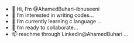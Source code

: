 - 👋 Hi, I’m @AhamedBuhari-ibnuseeni
- 👀 I’m interested in writing codes...
- 🌱 I’m currently learning c language ...
- 💞️ I’m ready to collaborate...
- 📫 reachme through Linkedin@AhamedBuhari ...

<!---
AhamedBuhari-ibnuseeni/AhamedBuhari-ibnuseeni is a ✨ special ✨ repository because its `README.md` (this file) appears on your GitHub profile.
You can click the Preview link to take a look at your changes.
--->
